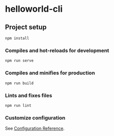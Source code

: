 # helloworld-cli

## Project setup

``` shell
npm install
```

### Compiles and hot-reloads for development

``` shell
npm run serve
```

### Compiles and minifies for production

``` shell
npm run build
```

### Lints and fixes files

``` shell
npm run lint
```

### Customize configuration

See [Configuration Reference](https://cli.vuejs.org/config/).

